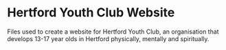 # Hertford Youth Club Website

Files used to create a website for Hertford Youth Club, an organisation that develops 13-17 year olds in Hertford physically, mentally and spiritually.
